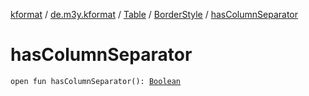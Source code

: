 [kformat](../../../index.md) / [de.m3y.kformat](../../index.md) / [Table](../index.md) / [BorderStyle](index.md) / [hasColumnSeparator](./has-column-separator.md)

# hasColumnSeparator

`open fun hasColumnSeparator(): `[`Boolean`](https://kotlinlang.org/api/latest/jvm/stdlib/kotlin/-boolean/index.html)
